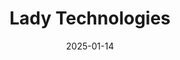 ---  
layout: startup_page  
title: "Lady Technologies"  
id: "ladytechnologies.com"  
permalink: "/ladytechnologiesladytechnologies.com01142025/"  
website: "https://www.ladytechnologies.com/"  
funding_round: "Series A"  
funding_amount: "$6.5M"  
investors: "Relentless Consumer Partners"  
about: "Lady Technologies develops kegg, a fertility tracker and pelvic floor trainer that analyzes vaginal data via cervical mucus to provide women with insights into their intimate health and fertility. The platform aims to empower women with actionable information throughout their reproductive journey, from trying to conceive to postpartum care and beyond. This data-driven approach offers personalized health information previously overlooked."  
markets: "Femtech, Women's Health, HealthTech"  
hq: "San Francisco, California, United States"  
founded_year: "2017"  
linkedin: "https://www.linkedin.com/company/ladytechnologies"  
twitter: ""  
instagram: ""  
facebook: "https://www.facebook.com/kegg.tech/"  
crunchbase: "https://www.crunchbase.com/organization/lady-technologies"  
pitchbook: ""  

date_display: "14-Jan-2025"  
date: "2025-01-14"

# SEO Optimization  
meta_title: "Lady Technologies - Series A Funding ($6.5M)"  
meta_description: "Lady Technologies, Lady Technologies develops kegg, a fertility tracker and pelvic floor trainer that analyzes vaginal data via cervical mucus to provide women with insi..."  
meta_keywords: "Lady Technologies, Femtech, Women's Health, HealthTech, Series A funding"  
canonical_url: "https://startup.projectstartups.com/ladytechnologiesladytechnologies.com01142025/"  
---